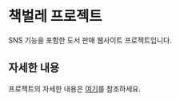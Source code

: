 # 책벌레 프로젝트

SNS 기능을 포함한 도서 판매 웹사이트 프로젝트입니다.

## 자세한 내용

프로젝트의 자세한 내용은 [여기](https://snowy-roadway-768.notion.site/8b2c9e8d83084f2ca1225ef926d59a0b?pvs=4)를 참조하세요.
